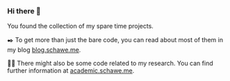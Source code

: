 ### Hi there 👋

You found the collection of my spare time projects. 

:black_nib: To get more than just the bare code, you can read about most of them in my blog [blog.schawe.me](https://blog.schawe.me/).

:scientist: There might also be some code related to my research. You can find further information at [academic.schawe.me](https://academic.schawe.me/de/).

<!--
**surt91/surt91** is a ✨ _special_ ✨ repository because its `README.md` (this file) appears on your GitHub profile.

Here are some ideas to get you started:

- 🔭 I’m currently working on ...
- 🌱 I’m currently learning ...
- 👯 I’m looking to collaborate on ...
- 🤔 I’m looking for help with ...
- 💬 Ask me about ...
- 📫 How to reach me: ...
- 😄 Pronouns: ...
- ⚡ Fun fact: ...
-->
